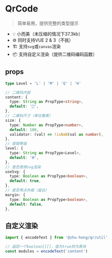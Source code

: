 # QrCode

> 简单易用，提供完整的类型提示

- 💡 小而美（未压缩的情况下37.3kb）
- ⚙️ 同时支持VUE 2 & 3（不挑）
- 🏗 支持`svg`或`canvas`渲染
- 📦 支持自定义渲染（提供二维码编码函数）

## props

```ts
type Level = 'L' | 'M' | 'Q' | 'H'

// 二维码内容
content: {
  type: String as PropType<string>,
  default: '👀',
},
// 二维码尺寸（单位像素）
size: {
  type: Number as PropType<number>,
  default: 100,
  validator: (val) => !isNaN(val as number),
},
// 容错等级
level: {
  type: String as PropType<Level>,
  default: 'H',
},
// 是否使用svg渲染
useSvg: {
  type: Boolean as PropType<boolean>,
  default: true,
},
// 是否带点外框（留白）
margin: {
  type: Boolean as PropType<boolean>,
  default: false,
},
```

## 自定义渲染

```ts
import { encodeText } from '@zhu-hong/qr/util'

// 返回一个boolean[][]，值为true则为黑块
const modules = encodeText('content')
```
